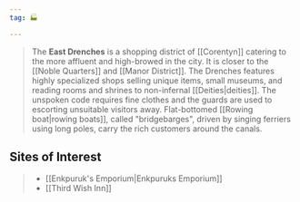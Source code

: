 ```yaml
---
tag: 🏭

---
```

> The **East Drenches** is a shopping district of [[Corentyn]] catering to the more affluent and high-browed in the city. It is closer to the [[Noble Quarters]] and [[Manor District]]. The Drenches features highly specialized shops selling unique items, small museums, and reading rooms and shrines to non-infernal [[Deities|deities]]. The unspoken code requires fine clothes and the guards are used to escorting unsuitable visitors away. Flat-bottomed [[Rowing boat|rowing boats]], called "bridgebarges", driven by singing ferriers using long poles, carry the rich customers around the canals.


## Sites of Interest

> - [[Enkpuruk's Emporium|Enkpuruks Emporium]]
> - [[Third Wish Inn]]






